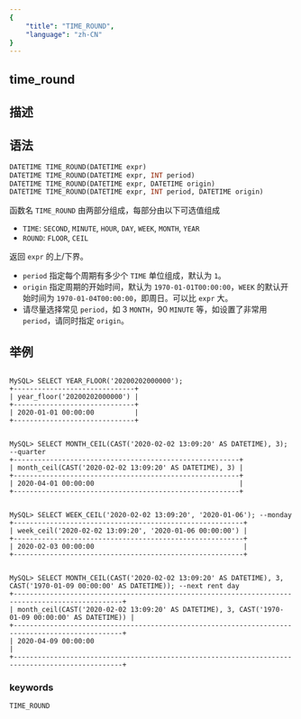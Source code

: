 ```yaml
---
{
    "title": "TIME_ROUND",
    "language": "zh-CN"
}
---
```


## time_round
## 描述
## 语法

```sql
DATETIME TIME_ROUND(DATETIME expr)
DATETIME TIME_ROUND(DATETIME expr, INT period)
DATETIME TIME_ROUND(DATETIME expr, DATETIME origin)
DATETIME TIME_ROUND(DATETIME expr, INT period, DATETIME origin)
```

函数名 `TIME_ROUND` 由两部分组成，每部分由以下可选值组成
- `TIME`: `SECOND`, `MINUTE`, `HOUR`, `DAY`, `WEEK`, `MONTH`, `YEAR`
- `ROUND`: `FLOOR`, `CEIL`

返回 `expr` 的上/下界。

- `period` 指定每个周期有多少个 `TIME` 单位组成，默认为 `1`。
- `origin` 指定周期的开始时间，默认为 `1970-01-01T00:00:00`，`WEEK` 的默认开始时间为 `1970-01-04T00:00:00`，即周日。可以比 `expr` 大。
- 请尽量选择常见 `period`，如 3 `MONTH`，90 `MINUTE` 等，如设置了非常用 `period`，请同时指定 `origin`。

## 举例

```

MySQL> SELECT YEAR_FLOOR('20200202000000');
+------------------------------+
| year_floor('20200202000000') |
+------------------------------+
| 2020-01-01 00:00:00          |
+------------------------------+


MySQL> SELECT MONTH_CEIL(CAST('2020-02-02 13:09:20' AS DATETIME), 3); --quarter
+--------------------------------------------------------+
| month_ceil(CAST('2020-02-02 13:09:20' AS DATETIME), 3) |
+--------------------------------------------------------+
| 2020-04-01 00:00:00                                    |
+--------------------------------------------------------+


MySQL> SELECT WEEK_CEIL('2020-02-02 13:09:20', '2020-01-06'); --monday
+---------------------------------------------------------+
| week_ceil('2020-02-02 13:09:20', '2020-01-06 00:00:00') |
+---------------------------------------------------------+
| 2020-02-03 00:00:00                                     |
+---------------------------------------------------------+


MySQL> SELECT MONTH_CEIL(CAST('2020-02-02 13:09:20' AS DATETIME), 3, CAST('1970-01-09 00:00:00' AS DATETIME)); --next rent day
+-------------------------------------------------------------------------------------------------+
| month_ceil(CAST('2020-02-02 13:09:20' AS DATETIME), 3, CAST('1970-01-09 00:00:00' AS DATETIME)) |
+-------------------------------------------------------------------------------------------------+
| 2020-04-09 00:00:00                                                                             |
+-------------------------------------------------------------------------------------------------+

```
### keywords
    TIME_ROUND

